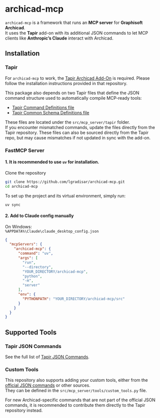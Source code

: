 # archicad-mcp

`archicad-mcp` is a framework that runs an **MCP server** for **Graphisoft Archicad**.  
It uses the **Tapir** add-on with its additional JSON commands to let MCP clients like **Anthropic’s Claude** interact with Archicad.


## Installation

### Tapir

For `archicad-mcp` to work, the [Tapir Archicad Add-On](https://github.com/tlorantfy/tapir-archicad-automation) is required. Please follow the installation instructions provided in that repository.

This package also depends on two Tapir files that define the JSON command structure used to automatically compile MCP-ready tools:

- [Tapir Command Definitions file](https://github.com/ENZYME-APD/tapir-archicad-automation/blob/main/docs/archicad-addon/command_definitions.js)  
- [Tapir Common Schema Definitions file](https://github.com/ENZYME-APD/tapir-archicad-automation/blob/main/docs/archicad-addon/common_schema_definitions.js)  

These files are located under the `src/mcp_server/tapir` folder.  
If you encounter mismatched commands, update the files directly from the Tapir repository.
These files can also be sourced directly from the Tapir repo, but may cause mismatches if not updated in sync with the add-on.


### FastMCP Server

#### 1. It is recommended to use `uv` for installation.

Clone the repository
```bash
git clone https://github.com/lgradisar/archicad-mcp.git
cd archicad-mcp
```

To set up the project and its virtual environment, simply run:

```bash
uv sync
```

#### 2. Add to Claude config manually

On Windows:  
`%APPDATA%\Claude\claude_desktop_config.json`

```json
{
  "mcpServers": {
    "archicad-mcp": {
      "command": "uv",
      "args": [
        "run",
        "--directory",
        "YOUR_DIRECTORY/archicad-mcp",
        "python",
        "-m",
        "server"
      ],
      "env": {
        "PYTHONPATH": "YOUR_DIRECTORY/archicad-mcp/src"
      }
    }
  }
}
```


## Supported Tools

### Tapir JSON Commands
See the full list of [Tapir JSON Commands](https://enzyme-apd.github.io/tapir-archicad-automation/archicad-addon/).

### Custom Tools
This repository also supports adding your custom tools, either from the [official JSON commands](https://archicadapi.graphisoft.com/JSONInterfaceDocumentation/#Introduction) or other sources.  
They can be defined in the `src/mcp_server/tools/custom_tools.py` file.

For new Archicad-specific commands that are not part of the official JSON commands, it is recommended to contribute them directly to the Tapir repository instead.





